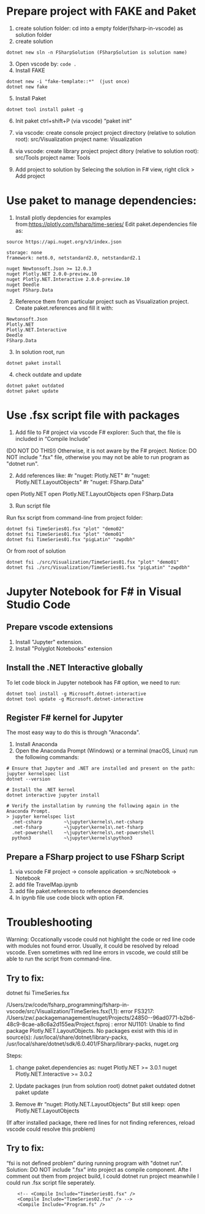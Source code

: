 # Prepare project with FAKE and Paket
1. create solution folder: cd into a empty folder(fsharp-in-vscode) as solution folder
2. create solution
```
dotnet new sln -n FSharpSolution (FSharpSolution is solution name)
```
3. Open vscode by: `code .`
4. Install FAKE
```
dotnet new -i "fake-template::*"  (just once)
dotnet new fake
```
5. Install Paket
```
dotnet tool install paket -g
```
6. Init paket
ctrl+shift+P (via vscode) “paket init”

7. via vscode: create console project 
project directory (relative to solution root): src/Visualization
project name: Visualization

8. via vscode: create library project
project ditory (relative to solution root): src/Tools
project name: Tools 

9. Add project to solution by 
Selecing the solution in F# view, right click > Add project 

# Use paket to manage dependencies:
1. Install plotly depdencies for examples from:https://plotly.com/fsharp/time-series/ 
Edit paket.dependencies file as:
```
source https://api.nuget.org/v3/index.json

storage: none
framework: net6.0, netstandard2.0, netstandard2.1

nuget Newtonsoft.Json >= 12.0.3
nuget Plotly.NET 2.0.0-preview.10
nuget Plotly.NET.Interactive 2.0.0-preview.10
nuget Deedle
nuget FSharp.Data
```

2. Reference them from particular project such as Visualization project.
Create paket.references and fill it with:
```
Newtonsoft.Json
Plotly.NET
Plotly.NET.Interactive
Deedle
FSharp.Data
```

3. In solution root, run 
```
dotnet paket install
```

4. check outdate and update
```
dotnet paket outdated
dotnet paket update
```

# Use .fsx script file with packages
1. Add file to F# project via vscode F# explorer:
Such that, the file is included in “Compile Include”
  <ItemGroup>
    <Compile Include="TimeSeries.fsx" />  (DO NOT DO THIS!)
    <Compile Include="Program.fs" />
  </ItemGroup>
Otherwise, it is not aware by the F# project.
Notice: DO NOT include ".fsx" file, otherwise you may not be able to run program as "dotnet run".

2. Add references like:
#r "nuget: Plotly.NET"
#r "nuget: Plotly.NET.LayoutObjects"
#r "nuget: FSharp.Data"


open Plotly.NET
open Plotly.NET.LayoutObjects
open FSharp.Data

3. Run script file

Run fsx script from command-line from project folder:
```
dotnet fsi TimeSeries01.fsx "plot" "demo02" 
dotnet fsi TimeSeries01.fsx "plot" "demo01" 
dotnet fsi TimeSeries01.fsx "pigLatin" "zwpdbh"
```

Or from root of solution
```
dotnet fsi ./src/Visualization/TimeSeries01.fsx "plot" "demo01" 
dotnet fsi ./src/Visualization/TimeSeries01.fsx "pigLatin" "zwpdbh" 
```

# Jupyter Notebook for F# in Visual Studio Code
## Prepare vscode extensions
1. Install "Jupyter" extension.
2. Install "Polyglot Notebooks" extension

## Install the .NET Interactive globally
To let code block in Jupyter notebook has F# option, we need to run:
```
dotnet tool install -g Microsoft.dotnet-interactive
dotnet tool update -g Microsoft.dotnet-interactive
```

## Register F# kernel for Jupyter
The most easy way to do this is through "Anaconda".
1. Install Anaconda
2. Open the Anaconda Prompt (Windows) or a terminal (macOS, Linux) run the following commands:
```
# Ensure that Jupyter and .NET are installed and present on the path:
jupyter kernelspec list
dotnet --version

# Install the .NET kernel
dotnet interactive jupyter install

# Verify the installation by running the following again in the Anaconda Prompt.
> jupyter kernelspec list
  .net-csharp        ~\jupyter\kernels\.net-csharp
  .net-fsharp        ~\jupyter\kernels\.net-fsharp
  .net-powershell    ~\jupyter\kernels\.net-powershell
  python3            ~\jupyter\kernels\python3
```

## Prepare a FSharp project to use FSharp Script 
1. via vscode F# project -> console application -> src/Notebook -> Notebook
2. add file TravelMap.ipynb 
3. add file paket.references to reference dependencies
4. In ipynb file use code block with option F#. 


# Troubleshooting
Warning: Occationally vscode could not highlight the code or red line code with modules not found error. Usually, it could be resolved by reload vscode.
Even sometimes with red line errors in vscode, we could still be able to run the script from command-line. 
## Try to fix:
dotnet fsi TimeSeries.fsx 

/Users/zw/code/fsharp_programming/fsharp-in-vscode/src/Visualization/TimeSeries.fsx(1,1): error FS3217: /Users/zw/.packagemanagement/nuget/Projects/24850--96ad0771-b2b6-48c9-8cae-a8c6a2d155ea/Project.fsproj : error NU1101: Unable to find package Plotly.NET.LayoutObjects. No packages exist with this id in source(s): /usr/local/share/dotnet/library-packs, /usr/local/share/dotnet/sdk/6.0.401/FSharp/library-packs, nuget.org

Steps:
1. change paket.dependencies as:
nuget Plotly.NET >= 3.0.1
nuget Plotly.NET.Interactive >= 3.0.2

2. Update packages (run from solution root)
dotnet paket outdated
dotnet paket update

3. Remove
#r “nuget: Plotly.NET.LayoutObjects”
But still keep:  open Plotly.NET.LayoutObjects

(If after installed package, there red lines for not finding references, reload vscode could resolve this problem)


## Try to fix:
“fsi is not defined problem” during running program with "dotnet run".
Solution: DO NOT include ".fsx" into project as compile component. 
Afte I comment out them from project build, I could dotnet run project meanwhile I could run .fsx script file seperately.
```
    <!-- <Compile Include="TimeSeries01.fsx" />
    <Compile Include="TimeSeries02.fsx" /> -->
    <Compile Include="Program.fs" />
```